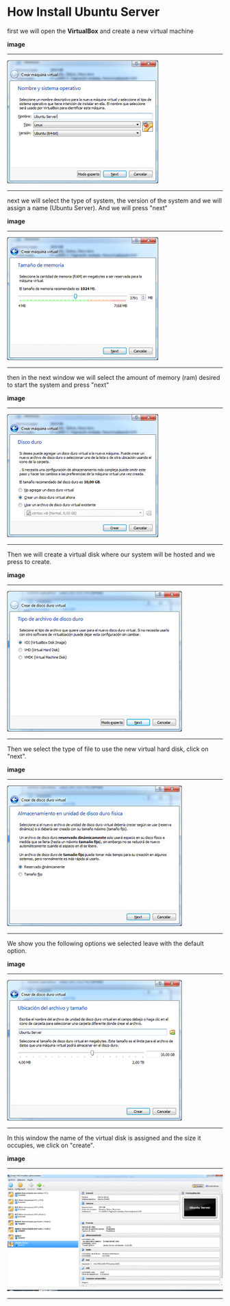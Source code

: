 How Install Ubuntu Server
===================

<i class="icon-pencil"></i> first we will open the **VirtualBox** and create a new virtual machine 

<i class="icon-camera"></i> **image** 

-------------

<img src="https://github.com/mt-imperial/UbuntuServer/blob/master/Imagenes/1.png">

-------------


<i class="icon-pencil"></i> next we will select the type of system, the version of the system and we will assign a name (Ubuntu Server). And we will press "next"

<i class="icon-camera"></i> **image** 

-------------

<img src="https://github.com/mt-imperial/UbuntuServer/blob/master/Imagenes/2.png">

-------------

<i class="icon-pencil"></i> then in the next window we will select the amount of memory (ram) desired to start the system and press "next"

<i class="icon-camera"></i> **image** 

-------------

<img src="https://github.com/mt-imperial/UbuntuServer/blob/master/Imagenes/3.png">

-------------

<i class="icon-pencil"></i> Then we will create a virtual disk where our system will be hosted and we press to create.

<i class="icon-camera"></i> **image** 

-------------

<img src="https://github.com/mt-imperial/UbuntuServer/blob/master/Imagenes/4.png">

-------------

<i class="icon-pencil"></i> Then we select the type of file to use the new virtual hard disk, click on "next".

<i class="icon-camera"></i> **image** 

-------------

<img src="https://github.com/mt-imperial/UbuntuServer/blob/master/Imagenes/5.png">

-------------


<i class="icon-pencil"></i> We show you the following options we selected leave with the default option.

<i class="icon-camera"></i> **image** 

-------------

<img src="https://github.com/mt-imperial/UbuntuServer/blob/master/Imagenes/6.png">

-------------

<i class="icon-pencil"></i>In this window the name of the virtual disk is assigned and the size it occupies, we click on "create".

<i class="icon-camera"></i> **image** 

-------------

<img src="https://github.com/mt-imperial/UbuntuServer/blob/master/Imagenes/7.png">

-------------
